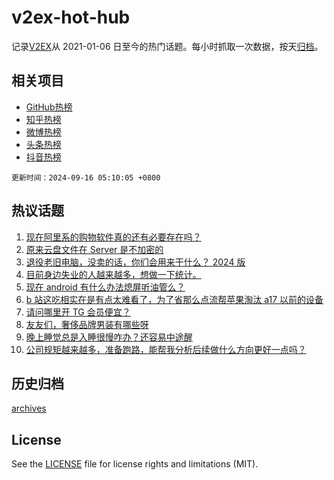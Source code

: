 # v2ex-hot-hub

 记录[V2EX](https://www.v2ex.com/)从 2021-01-06 日至今的热门话题。每小时抓取一次数据，按天[归档](archives)。
 
 ## 相关项目

- [GitHub热榜](https://github.com/lonnyzhang423/github-hot-hub)
- [知乎热榜](https://github.com/lonnyzhang423/zhihu-hot-hub)
- [微博热榜](https://github.com/lonnyzhang423/weibo-hot-hub)
- [头条热榜](https://github.com/lonnyzhang423/toutiao-hot-hub)
- [抖音热榜](https://github.com/lonnyzhang423/douyin-hot-hub)


 `更新时间：2024-09-16 05:10:05 +0800`

## 热议话题

1. [现在阿里系的购物软件真的还有必要存在吗？](https://www.v2ex.com/t/1073167)
1. [原来云盘文件在 Server 是不加密的](https://www.v2ex.com/t/1073207)
1. [退役老旧电脑，没卖的话，你们会用来干什么？ 2024 版](https://www.v2ex.com/t/1073179)
1. [目前身边失业的人越来越多，想做一下统计。](https://www.v2ex.com/t/1073176)
1. [现在 android 有什么办法熄屏听油管么？](https://www.v2ex.com/t/1073188)
1. [b 站这吃相实在是有点太难看了，为了省那么点流帮苹果淘汰 a17 以前的设备](https://www.v2ex.com/t/1073151)
1. [请问哪里开 TG 会员便宜？](https://www.v2ex.com/t/1073161)
1. [友友们，奢侈品牌男装有哪些呀](https://www.v2ex.com/t/1073189)
1. [晚上睡觉总是入睡很慢咋办？还容易中途醒](https://www.v2ex.com/t/1073168)
1. [公司规矩越来越多，准备跑路，能帮我分析后续做什么方向更好一点吗？](https://www.v2ex.com/t/1073226)

## 历史归档

[archives](archives)

## License

See the [LICENSE](LICENSE) file for license rights and limitations (MIT).
